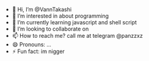 - 👋 Hi, I’m @VannTakashi
- 👀 I’m interested in about programming
- 🌱 I’m currently learning javascript and shell script
- 💞️ I’m looking to collaborate on 
- 📫 How to reach me? call me at telegram @panzzxz
- 😄 Pronouns: ...
- ⚡ Fun fact: im nigger

<!---
VannTakashi/VannTakashi is a ✨ special ✨ repository because its `README.md` (this file) appears on your GitHub profile.
You can click the Preview link to take a look at your changes.
--->
